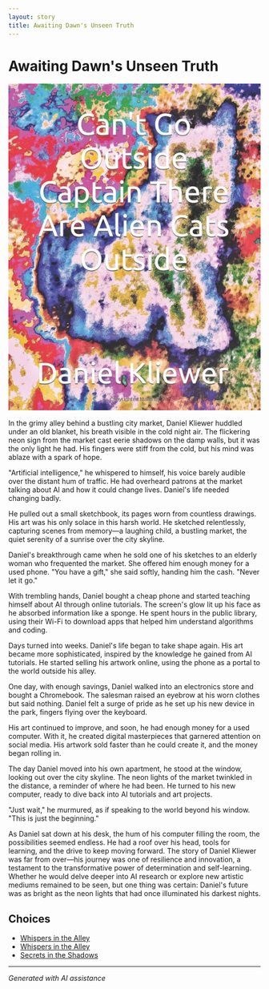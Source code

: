 ```yaml
---
layout: story
title: Awaiting Dawn's Unseen Truth
---
```


# Awaiting Dawn's Unseen Truth

![Awaiting Dawn's Unseen Truth](/input_images/B0BW23BXYN.01.S001.LXXXXXXX.jpg)

In the grimy alley behind a bustling city market, Daniel Kliewer huddled under an old blanket, his breath visible in the cold night air. The flickering neon sign from the market cast eerie shadows on the damp walls, but it was the only light he had. His fingers were stiff from the cold, but his mind was ablaze with a spark of hope.

"Artificial intelligence," he whispered to himself, his voice barely audible over the distant hum of traffic. He had overheard patrons at the market talking about AI and how it could change lives. Daniel's life needed changing badly.

He pulled out a small sketchbook, its pages worn from countless drawings. His art was his only solace in this harsh world. He sketched relentlessly, capturing scenes from memory—a laughing child, a bustling market, the quiet serenity of a sunrise over the city skyline.

Daniel's breakthrough came when he sold one of his sketches to an elderly woman who frequented the market. She offered him enough money for a used phone. "You have a gift," she said softly, handing him the cash. "Never let it go."

With trembling hands, Daniel bought a cheap phone and started teaching himself about AI through online tutorials. The screen's glow lit up his face as he absorbed information like a sponge. He spent hours in the public library, using their Wi-Fi to download apps that helped him understand algorithms and coding.

Days turned into weeks. Daniel's life began to take shape again. His art became more sophisticated, inspired by the knowledge he gained from AI tutorials. He started selling his artwork online, using the phone as a portal to the world outside his alley.

One day, with enough savings, Daniel walked into an electronics store and bought a Chromebook. The salesman raised an eyebrow at his worn clothes but said nothing. Daniel felt a surge of pride as he set up his new device in the park, fingers flying over the keyboard.

His art continued to improve, and soon, he had enough money for a used computer. With it, he created digital masterpieces that garnered attention on social media. His artwork sold faster than he could create it, and the money began rolling in.

The day Daniel moved into his own apartment, he stood at the window, looking out over the city skyline. The neon lights of the market twinkled in the distance, a reminder of where he had been. He turned to his new computer, ready to dive back into AI tutorials and art projects.

"Just wait," he murmured, as if speaking to the world beyond his window. "This is just the beginning."

As Daniel sat down at his desk, the hum of his computer filling the room, the possibilities seemed endless. He had a roof over his head, tools for learning, and the drive to keep moving forward. The story of Daniel Kliewer was far from over—his journey was one of resilience and innovation, a testament to the transformative power of determination and self-learning. Whether he would delve deeper into AI research or explore new artistic mediums remained to be seen, but one thing was certain: Daniel's future was as bright as the neon lights that had once illuminated his darkest nights.


## Choices

* [Whispers in the Alley](/stories/B0BHLH14NQ.01._SCLZZZZZZZ_SX500_)
* [Whispers in the Alley](/stories/20221013_133924)
* [Secrets in the Shadows](/stories/476902298_2026199734459132_8101314172205332991_n)


---
*Generated with AI assistance*
